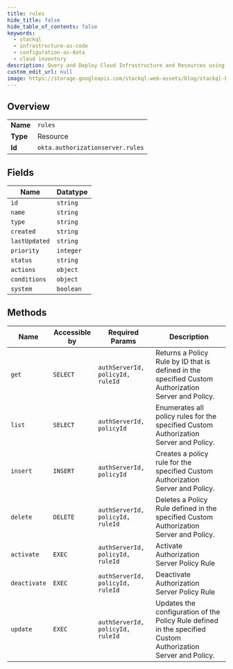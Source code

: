 ```yaml
---
title: rules
hide_title: false
hide_table_of_contents: false
keywords:
  - stackql
  - infrastructure-as-code
  - configuration-as-data
  - cloud inventory
description: Query and Deploy Cloud Infrastructure and Resources using SQL
custom_edit_url: null
image: https://storage.googleapis.com/stackql-web-assets/blog/stackql-blog-post-featured-image.png
---
```

  
    

## Overview
<table><tbody>
<tr><td><b>Name</b></td><td><code>rules</code></td></tr>
<tr><td><b>Type</b></td><td>Resource</td></tr>
<tr><td><b>Id</b></td><td><code>okta.authorizationserver.rules</code></td></tr>
</tbody></table>

## Fields
| Name | Datatype |
| ---- | -------- |
| `id` | `string` |
| `name` | `string` |
| `type` | `string` |
| `created` | `string` |
| `lastUpdated` | `string` |
| `priority` | `integer` |
| `status` | `string` |
| `actions` | `object` |
| `conditions` | `object` |
| `system` | `boolean` |
## Methods
| Name | Accessible by | Required Params | Description |
| ---- | ------------- | --------------- | ----------- |
| `get` | `SELECT` | `authServerId, policyId, ruleId` | Returns a Policy Rule by ID that is defined in the specified Custom Authorization Server and Policy. |
| `list` | `SELECT` | `authServerId, policyId` | Enumerates all policy rules for the specified Custom Authorization Server and Policy. |
| `insert` | `INSERT` | `authServerId, policyId` | Creates a policy rule for the specified Custom Authorization Server and Policy. |
| `delete` | `DELETE` | `authServerId, policyId, ruleId` | Deletes a Policy Rule defined in the specified Custom Authorization Server and Policy. |
| `activate` | `EXEC` | `authServerId, policyId, ruleId` | Activate Authorization Server Policy Rule |
| `deactivate` | `EXEC` | `authServerId, policyId, ruleId` | Deactivate Authorization Server Policy Rule |
| `update` | `EXEC` | `authServerId, policyId, ruleId` | Updates the configuration of the Policy Rule defined in the specified Custom Authorization Server and Policy. |
